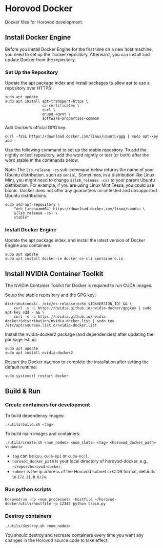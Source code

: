 # Horovod Docker

Docker files for Horovod development.

## Install Docker Engine

Before you install Docker Engine for the first time on a new host machine, you need to set up the Docker repository. Afterward, you can install and update Docker from the repository.

### Set Up the Repository

Update the apt package index and install packages to allow apt to use a repository over HTTPS:

```
sudo apt update
sudo apt install apt-transport-https \
                 ca-certificates \
                 curl \
                 gnupg-agent \
                 software-properties-common
```

Add Docker’s official GPG key:

```
curl -fsSL https://download.docker.com/linux/ubuntu/gpg | sudo apt-key add -
```

Use the following command to set up the stable repository. To add the nightly or test repository, add the word nightly or test (or both) after the word stable in the commands below.

Note: The `lsb_release -cs` sub-command below returns the name of your Ubuntu distribution, such as `xenial`. Sometimes, in a distribution like Linux Mint, you might need to change `$(lsb_release -cs)` to your parent Ubuntu distribution. For example, if you are using Linux Mint Tessa, you could use bionic. Docker does not offer any guarantees on untested and unsupported Ubuntu distributions.

```
sudo add-apt-repository \
    "deb [arch=amd64] https://download.docker.com/linux/ubuntu \
    $(lsb_release -cs) \
    stable"
```

### Install Docker Engine

Update the apt package index, and install the latest version of Docker Engine and containerd:

```
sudo apt update
sudo apt install docker-ce docker-ce-cli containerd.io
```

## Install NVIDIA Container Toolkit

The NVIDIA Container Toolkit for Docker is required to run CUDA images.

Setup the stable repository and the GPG key:

```
distribution=$(. /etc/os-release;echo $ID$VERSION_ID) && \
    curl -s -L https://nvidia.github.io/nvidia-docker/gpgkey | sudo apt-key add - && \
    curl -s -L https://nvidia.github.io/nvidia-docker/$distribution/nvidia-docker.list | sudo tee /etc/apt/sources.list.d/nvidia-docker.list
```

Install the nvidia-docker2 package (and dependencies) after updating the package listing:

```
sudo apt update
sudo apt install nvidia-docker2
```

Restart the Docker daemon to complete the installation after setting the default runtime:

```
sudo systemctl restart docker
```

## Build & Run

### Create containers for development

To build dependency images:

```
./utils/build.sh <tag>
```

To build main images and containers:

```
./utils/create.sh <num_nodes> <num_slots> <tag> <horovod_docker_path> <subnet>
```

- `tag` can be `cpu`, `cuda-mpi` or `cuda-nccl`.
- `horovod_docker_path` is your local directory of horovod-docker, e.g., `~/repos/horovod-docker`.
- `subnet` is the ip address of the Horovod subnet in CIDR format, defaults to `172.21.0.0/24`.

### Run python scripts

```
horovodrun -np <num_processes> -hostfile ~/horovod-docker/utils/hostfile -p 12345 python train.py
```

### Destroy containers

```
./utils/destroy.sh <num_nodes>
```

You should destroy and recreate containers every time you want any changes in the Horovod source code to take effect.
